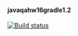 #### **javaqahw16gradle1.2** 

[![Build status](https://ci.appveyor.com/api/projects/status/v5xsot2lak6ksx8f?svg=true)](https://ci.appveyor.com/project/BeyondDeGrave88/javaqahw16gradle1-2)
